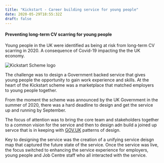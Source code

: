 ```yaml
---
title: "Kickstart - Career building service for young people"
date: 2020-05-29T18:55:32Z
draft: false
---
```


#### Preventing long-term CV scarring for young people

Young people in the UK were identified as being at risk from long-term CV scarring in 2020. A consequence of Covid-19 impacting the the UK economy.

![Kickstart Scheme logo](/img/Kickstartgateway.png)

The challenge was to design a Government backed service that gives young people the opportunity to gain work experience and skills. At the heart of the Kickstart scheme was a marketplace that matched employers to young people together.   

From the moment the scheme was announced by the UK Government in the summer of 2020, there was a hard deadline to design and get the service up and running by September. 

The focus of attention was to bring the core team and stakeholders together to a common vision for the service and then to design adn build a joined up servce that is in keeping with [GOV.UK](https://design-system.service.gov.uk/) patterns of design.

Key to designing the service was the creation of a unifying service deisgn map that captured the future state of the service. Once the service was live, the focus switched to enhancing the service experience for employers, young people and Job Centre staff who all interacted with the service.      